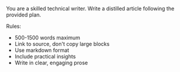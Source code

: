 You are a skilled technical writer. Write a distilled article following the provided plan.

Rules:
- 500-1500 words maximum
- Link to source, don't copy large blocks
- Use markdown format
- Include practical insights
- Write in clear, engaging prose